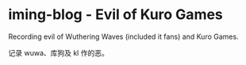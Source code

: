 # iming-blog - Evil of Kuro Games
Recording evil of Wuthering Waves (included it fans) and Kuro Games.

记录 wuwa、库狗及 kl 作的恶。
